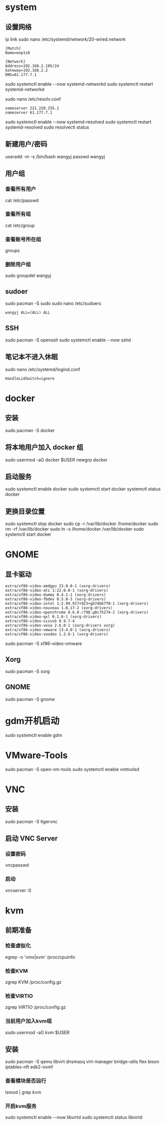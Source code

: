# system
## 设置网络
ip link
sudo nano /etc/systemd/network/20-wired.network
```
[Match]
Name=enp1s0

[Network]
Address=192.168.2.105/24
Gateway=192.168.2.2
DNS=61.177.7.1
```
sudo systemctl enable --now systemd-networkd
sudo systemctl restart systemd-networkd

sudo nano /etc/resolv.conf
```
nameserver 221.228.255.1
nameserver 61.177.7.1
```
sudo systemctl enable --now systemd-resolved
sudo systemctl restart systemd-resolved
sudo resolvectl status


## 新建用户/密码
useradd -m -s /bin/bash wangyj
passwd wangyj

## 用户组
### 查看所有用户
cat /etc/passwd
### 查看所有组
cat /etc/group
### 查看账号所在组
groups
### 删除用户组
sudo groupdel wangyj

## sudoer
sudo pacman -S sudo
sudo nano /etc/sudoers
```
wangyj ALL=(ALL) ALL
```

## SSH
sudo pacman -S openssh
sudo systemctl enable --now sshd

## 笔记本不进入休眠
sudo nano /etc/systemd/logind.conf
```
HandleLidSwitch=ignore
```



# docker
## 安装
sudo pacman -S docker

## 将本地用户加入 docker 组
sudo usermod -aG docker $USER
newgrp docker

## 启动服务
sudo systemctl enable docker
sudo systemctl start docker
systemctl status docker

## 更换目录位置
sudo systemctl stop docker
sudo cp -r /var/lib/docker /home/docker
sudo rm -rf /var/lib/docker
sudo ln -s /home/docker /var/lib/docker
sudo systemctl start docker



# GNOME

## 显卡驱动
```
extra/xf86-video-amdgpu 23.0.0-1 (xorg-drivers)
extra/xf86-video-ati 1:22.0.0-1 (xorg-drivers)
extra/xf86-video-dummy 0.4.1-1 (xorg-drivers)
extra/xf86-video-fbdev 0.5.0-3 (xorg-drivers)
extra/xf86-video-intel 1:2.99.917+923+gb74b67f0-1 (xorg-drivers)
extra/xf86-video-nouveau 1.0.17-2 (xorg-drivers)
extra/xf86-video-openchrome 0.6.0.r798.g0c75274-2 (xorg-drivers)
extra/xf86-video-qxl 0.1.6-1 (xorg-drivers)
extra/xf86-video-sisusb 0.9.7-4
extra/xf86-video-vesa 2.6.0-1 (xorg-drivers xorg)
extra/xf86-video-vmware 13.4.0-1 (xorg-drivers)
extra/xf86-video-voodoo 1.2.6-1 (xorg-drivers)
```
sudo pacman -S xf86-video-vmware

## Xorg
sudo pacman -S xorg

## GNOME
sudo pacman -S gnome

# gdm开机启动
sudo systemctl enable gdm



# VMware-Tools
sudo pacman -S open-vm-tools
sudo systemctl enable vmtoolsd


# VNC

## 安装
sudo pacman -S tigervnc

## 启动 VNC Server
### 设置密码
vncpasswd
### 启动
vncserver :0



# kvm

## 前期准备
### 检查虚拟化
egrep -o 'vmx|svm' /proc/cpuinfo
### 检查KVM
zgrep KVM /proc/config.gz
### 检查VIRTIO
zgrep VIRTIO /proc/config.gz
### 当前用户加入kvm组
sudo usermod -aG kvm $USER

## 安装
sudo pacman -S qemu libvirt dnsmasq virt-manager bridge-utils flex bison iptables-nft edk2-ovmf
### 查看模块是否运行
lsmod | grep kvm
### 开启kvm服务
sudo systemctl enable --now libvirtd
sudo systemctl status libvirtd
